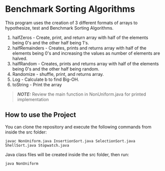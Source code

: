 # Benchmark Sorting Algorithms

This program uses the creation of 3 different formats of arrays to hypothesize, test and Benchmark Sorting Algorithms.

1. halfZeros - Create, print, and return array with half of the elements being 0's and the other half being 1's.
2. halfRemainders - Creates, prints and returns array with half of the elements being 0's and increasing the values as number of elements are halved.
3. halfRandom - Creates, prints and returns array with half of the elements being 0's and the other half being random.
4. Randomize - shuffle, print, and returns array.
5. Log - Calculate b to find Big-OH.
6. toString - Print the array

> **_NOTE:_** Review the main function in NonUniform.java for printed implementation

## How to use the Project

You can clone the repository and execute the following commands from inside the src folder:

```
javac NonUniform.java InsertionSort.java SelectionSort.java ShellSort.java Stopwatch.java
```

Java class files will be created inside the src folder, then run:

```
java NonUniform
```
